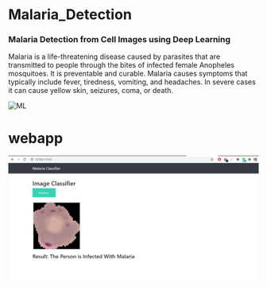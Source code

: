 # Malaria_Detection
### Malaria Detection from Cell Images using Deep Learning

Malaria is a life-threatening disease caused by parasites that are transmitted to people through the bites of infected female Anopheles mosquitoes. It is preventable and curable. Malaria causes symptoms that typically include fever, tiredness, vomiting, and headaches. In severe cases it can cause yellow skin, seizures, coma, or death.

![ML](https://upload.wikimedia.org/wikipedia/commons/thumb/7/7e/Anopheles_stephensi.jpeg/1200px-Anopheles_stephensi.jpeg)

# webapp
![ML](img/1.PNG)
